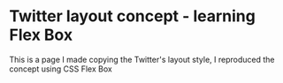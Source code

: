 # Twitter layout concept - learning Flex Box

This is a page I made copying the Twitter's layout style, I reproduced the concept
using CSS Flex Box